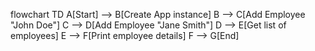 flowchart TD
    A[Start] --> B[Create App instance]
    B --> C[Add Employee "John Doe"]
    C --> D[Add Employee "Jane Smith"]
    D --> E[Get list of employees]
    E --> F[Print employee details]
    F --> G[End]